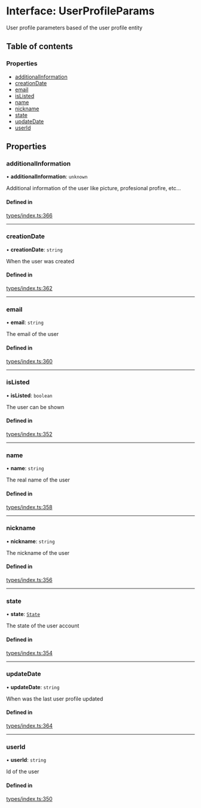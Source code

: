 # Interface: UserProfileParams

User profile parameters based of the user profile entity

## Table of contents

### Properties

- [additionalInformation](UserProfileParams.md#additionalinformation)
- [creationDate](UserProfileParams.md#creationdate)
- [email](UserProfileParams.md#email)
- [isListed](UserProfileParams.md#islisted)
- [name](UserProfileParams.md#name)
- [nickname](UserProfileParams.md#nickname)
- [state](UserProfileParams.md#state)
- [updateDate](UserProfileParams.md#updatedate)
- [userId](UserProfileParams.md#userid)

## Properties

### additionalInformation

• **additionalInformation**: `unknown`

Additional information of the user like picture, profesional profire, etc...

#### Defined in

[types/index.ts:366](https://github.com/nevermined-io/components-catalog/blob/7fe42cf/lib/src/types/index.ts#L366)

___

### creationDate

• **creationDate**: `string`

When the user was created

#### Defined in

[types/index.ts:362](https://github.com/nevermined-io/components-catalog/blob/7fe42cf/lib/src/types/index.ts#L362)

___

### email

• **email**: `string`

The email of the user

#### Defined in

[types/index.ts:360](https://github.com/nevermined-io/components-catalog/blob/7fe42cf/lib/src/types/index.ts#L360)

___

### isListed

• **isListed**: `boolean`

The user can be shown

#### Defined in

[types/index.ts:352](https://github.com/nevermined-io/components-catalog/blob/7fe42cf/lib/src/types/index.ts#L352)

___

### name

• **name**: `string`

The real name of the user

#### Defined in

[types/index.ts:358](https://github.com/nevermined-io/components-catalog/blob/7fe42cf/lib/src/types/index.ts#L358)

___

### nickname

• **nickname**: `string`

The nickname of the user

#### Defined in

[types/index.ts:356](https://github.com/nevermined-io/components-catalog/blob/7fe42cf/lib/src/types/index.ts#L356)

___

### state

• **state**: [`State`](../enums/State.md)

The state of the user account

#### Defined in

[types/index.ts:354](https://github.com/nevermined-io/components-catalog/blob/7fe42cf/lib/src/types/index.ts#L354)

___

### updateDate

• **updateDate**: `string`

When was the last user profile updated

#### Defined in

[types/index.ts:364](https://github.com/nevermined-io/components-catalog/blob/7fe42cf/lib/src/types/index.ts#L364)

___

### userId

• **userId**: `string`

Id of the user

#### Defined in

[types/index.ts:350](https://github.com/nevermined-io/components-catalog/blob/7fe42cf/lib/src/types/index.ts#L350)
